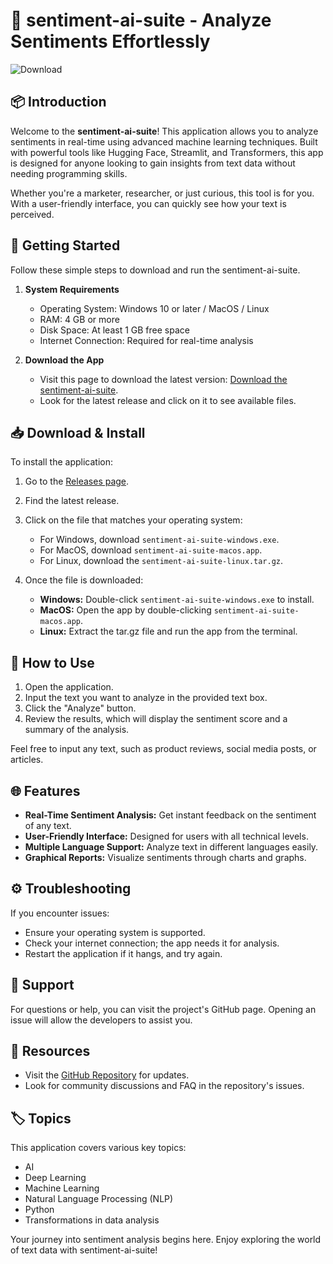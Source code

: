 # 🎉 sentiment-ai-suite - Analyze Sentiments Effortlessly

![Download](https://img.shields.io/badge/Download-v1.0-brightgreen)

## 📦 Introduction

Welcome to the **sentiment-ai-suite**! This application allows you to analyze sentiments in real-time using advanced machine learning techniques. Built with powerful tools like Hugging Face, Streamlit, and Transformers, this app is designed for anyone looking to gain insights from text data without needing programming skills. 

Whether you're a marketer, researcher, or just curious, this tool is for you. With a user-friendly interface, you can quickly see how your text is perceived. 

## 🚀 Getting Started

Follow these simple steps to download and run the sentiment-ai-suite.

1. **System Requirements**
   - Operating System: Windows 10 or later / MacOS / Linux
   - RAM: 4 GB or more
   - Disk Space: At least 1 GB free space
   - Internet Connection: Required for real-time analysis

2. **Download the App**
   - Visit this page to download the latest version: [Download the sentiment-ai-suite](https://github.com/aboGrabawy/sentiment-ai-suite/releases).
   - Look for the latest release and click on it to see available files.

## 📥 Download & Install

To install the application:

1. Go to the [Releases page](https://github.com/aboGrabawy/sentiment-ai-suite/releases).
2. Find the latest release.
3. Click on the file that matches your operating system:
   - For Windows, download `sentiment-ai-suite-windows.exe`.
   - For MacOS, download `sentiment-ai-suite-macos.app`.
   - For Linux, download the `sentiment-ai-suite-linux.tar.gz`.

4. Once the file is downloaded:
   - **Windows:** Double-click `sentiment-ai-suite-windows.exe` to install.
   - **MacOS:** Open the app by double-clicking `sentiment-ai-suite-macos.app`.
   - **Linux:** Extract the tar.gz file and run the app from the terminal.

## 📖 How to Use

1. Open the application.
2. Input the text you want to analyze in the provided text box.
3. Click the "Analyze" button.
4. Review the results, which will display the sentiment score and a summary of the analysis.

Feel free to input any text, such as product reviews, social media posts, or articles.

## 🌐 Features

- **Real-Time Sentiment Analysis:** Get instant feedback on the sentiment of any text.
- **User-Friendly Interface:** Designed for users with all technical levels.
- **Multiple Language Support:** Analyze text in different languages easily.
- **Graphical Reports:** Visualize sentiments through charts and graphs.

## ⚙️ Troubleshooting

If you encounter issues:

- Ensure your operating system is supported.
- Check your internet connection; the app needs it for analysis.
- Restart the application if it hangs, and try again.

## 🤝 Support

For questions or help, you can visit the project's GitHub page. Opening an issue will allow the developers to assist you.

## 🔗 Resources

- Visit the [GitHub Repository](https://github.com/aboGrabawy/sentiment-ai-suite) for updates.
- Look for community discussions and FAQ in the repository's issues.

## 🏷️ Topics

This application covers various key topics:
- AI
- Deep Learning 
- Machine Learning
- Natural Language Processing (NLP)
- Python
- Transformations in data analysis

Your journey into sentiment analysis begins here. Enjoy exploring the world of text data with sentiment-ai-suite!
